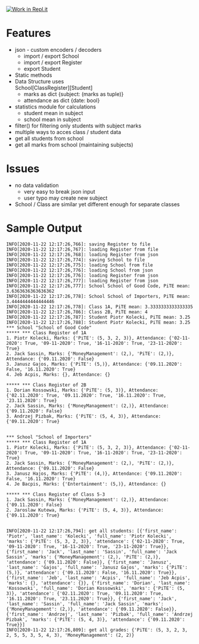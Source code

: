 [![Work in Repl.it](https://classroom.github.com/assets/work-in-replit-14baed9a392b3a25080506f3b7b6d57f295ec2978f6f33ec97e36a161684cbe9.svg)](https://classroom.github.com/online_ide?assignment_repo_id=3602138&assignment_repo_type=AssignmentRepo)


# Features
* json - custom encoders / decoders
    * import / export School
    * import / export Register
    * export Student
* Static methods
* Data Structure uses <br>
    School[ClassRegister][Student]
    * marks as dict {subject: (marks as tuple)}
    * attendance as dict {date: bool}
* statistics module for calculations
    * student mean in subject
    * school mean in subject
* filter() for filtering only students with subject marks
* multiple ways to acces class / student data
* get all students from school
* get all marks from school (maintaining subjects)

# Issues
* no data validation
    * very easy to break json input
    * user typo may create new subject
* School / Class are similar yet different enough for separate classes

# Sample Output
```
INFO[2020-11-22 12:17:26,766]: saving Register to file
INFO[2020-11-22 12:17:26,767]: loading Register from file
INFO[2020-11-22 12:17:26,768]: loading Register from json
INFO[2020-11-22 12:17:26,774]: saving School to file
INFO[2020-11-22 12:17:26,775]: loading School from file
INFO[2020-11-22 12:17:26,776]: loading School from json
INFO[2020-11-22 12:17:26,776]: loading Register from json
INFO[2020-11-22 12:17:26,777]: loading Register from json
INFO[2020-11-22 12:17:26,777]: School School of Good Code, PiTE mean: 3.6363636363636362
INFO[2020-11-22 12:17:26,778]: School School of Importers, PiTE mean: 3.4444444444444446
INFO[2020-11-22 12:17:26,778]: Class 1A, PiTE mean: 3.3333333333333335
INFO[2020-11-22 12:17:26,786]: Class 2B, PiTE mean: 4
INFO[2020-11-22 12:17:26,787]: Student Piotr Kolecki, PiTE mean: 3.25
INFO[2020-11-22 12:17:26,788]: Student Piotr Kolecki, PiTE mean: 3.25
*** School "School of Good Code"
***** *** Class Register of 1A
1. Piotr Kolecki, Marks: {'PiTE': (5, 3, 2, 3)}, Attendance: {'02-11-2020': True, '09-11-2020': True, '16-11-2020': True, '23-11-2020': True}
2. Jack Sassin, Marks: {'MoneyManagement': (2,), 'PiTE': (2,)}, Attendance: {'09.11.2020': False}
3. Janusz Gajos, Marks: {'PiTE': (5,)}, Attendance: {'09.11.2020': False, '16.11.2020': True}
4. Jeb Acpis, Marks: {}, Attendance: {}

***** *** Class Register of 2B
1. Dorian Kossowski, Marks: {'PiTE': (5, 3)}, Attendance: {'02.11.2020': True, '09.11.2020': True, '16.11.2020': True, '23.11.2020': True}
2. Jack Sassin, Marks: {'MoneyManagement': (2,)}, Attendance: {'09.11.2020': False}
3. Andrzej Pizbak, Marks: {'PiTE': (5, 4, 3)}, Attendance: {'09.11.2020': True}


*** School "School of Importers"
***** *** Class Register of 1A
1. Piotr Kolecki, Marks: {'PiTE': (5, 3, 2, 3)}, Attendance: {'02-11-2020': True, '09-11-2020': True, '16-11-2020': True, '23-11-2020': True}
2. Jack Sassin, Marks: {'MoneyManagement': (2,), 'PiTE': (2,)}, Attendance: {'09.11.2020': False}
3. Janusz Hajos, Marks: {'PiTE': (4,)}, Attendance: {'09.11.2020': False, '16.11.2020': True}
4. Je Bacpis, Marks: {'Entertainment': (5,)}, Attendance: {}

***** *** Class Register of Class 5-3
1. Jack Sassin, Marks: {'MoneyManagement': (2,)}, Attendance: {'09.11.2020': False}
2. Jaroslaw Kutewa, Marks: {'PiTE': (5, 4, 3)}, Attendance: {'09.11.2020': True}


INFO[2020-11-22 12:17:26,794]: get all students: [{'first_name': 'Piotr', 'last_name': 'Kolecki', 'full_name': 'Piotr Kolecki', 'marks': {'PiTE': (5, 3, 2, 3)}, 'attendance': {'02-11-2020': True, '09-11-2020': True, '16-11-2020': True, '23-11-2020': True}}, {'first_name': 'Jack', 'last_name': 'Sassin', 'full_name': 'Jack Sassin', 'marks': {'MoneyManagement': (2,), 'PiTE': (2,)}, 'attendance': {'09.11.2020': False}}, {'first_name': 'Janusz', 'last_name': 'Gajos', 'full_name': 'Janusz Gajos', 'marks': {'PiTE': (5,)}, 'attendance': {'09.11.2020': False, '16.11.2020': True}}, {'first_name': 'Jeb', 'last_name': 'Acpis', 'full_name': 'Jeb Acpis', 'marks': {}, 'attendance': {}}, {'first_name': 'Dorian', 'last_name': 'Kossowski', 'full_name': 'Dorian Kossowski', 'marks': {'PiTE': (5, 3)}, 'attendance': {'02.11.2020': True, '09.11.2020': True, '16.11.2020': True, '23.11.2020': True}}, {'first_name': 'Jack', 'last_name': 'Sassin', 'full_name': 'Jack Sassin', 'marks': {'MoneyManagement': (2,)}, 'attendance': {'09.11.2020': False}}, {'first_name': 'Andrzej', 'last_name': 'Pizbak', 'full_name': 'Andrzej Pizbak', 'marks': {'PiTE': (5, 4, 3)}, 'attendance': {'09.11.2020': True}}]
INFO[2020-11-22 12:17:26,809]: get all grades: {'PiTE': (5, 3, 2, 3, 2, 5, 5, 3, 5, 4, 3), 'MoneyManagement': (2, 2)}
```
